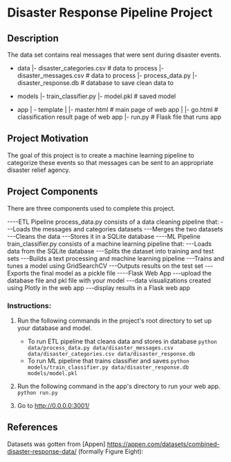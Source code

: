 # Disaster Response Pipeline Project

## Description 
The data set contains real messages that were sent during disaster events. 
- data
|- disaster_categories.csv  # data to process 
|- disaster_messages.csv  # data to process
|- process_data.py
|- disaster_response.db   # database to save clean data to

- models
|- train_classifier.py
|- model.pkl  # saved model 

- app
| - template
| |- master.html  # main page of web app
| |- go.html  # classification result page of web app
|- run.py  # Flask file that runs app



## Project Motivation
The goal of this project is to create a machine learning pipeline to categorize these events so that messages can be sent to an appropriate disaster relief agency.

## Project Components
There are three components used to complete this project.

----ETL Pipeline
    process_data.py consists of a data cleaning pipeline that:
    ---Loads the messages and categories datasets
    ---Merges the two datasets
    ---Cleans the data
    ---Stores it in a SQLite database
----ML Pipeline
   train_classifier.py consists of a machine learning pipeline that:
   ---Loads data from the SQLite database
   ---Splits the dataset into training and test sets
   ---Builds a text processing and machine learning pipeline
   ---Trains and tunes a model using GridSearchCV
   ---Outputs results on the test set
   ---Exports the final model as a pickle file
----Flask Web App
   ---upload the database file and pkl file with your model
   ---data visualizations created using Plotly in the web app
   ---display results in a Flask web app
### Instructions:
1. Run the following commands in the project's root directory to set up your database and model.

    - To run ETL pipeline that cleans data and stores in database
        `python data/process_data.py data/disaster_messages.csv data/disaster_categories.csv data/disaster_response.db`
    - To run ML pipeline that trains classifier and saves
        `python models/train_classifier.py data/disaster_response.db models/model.pkl`

2. Run the following command in the app's directory to run your web app.
    `python run.py`

3. Go to http://0.0.0.0:3001/


## References
Datasets was gotten from [Appen] https://appen.com/datasets/combined-disaster-response-data/ (formally Figure Eight):